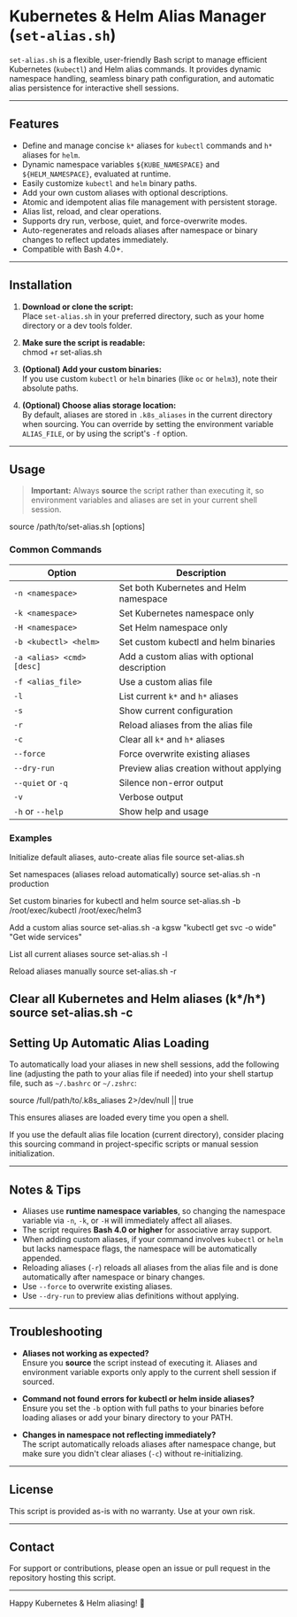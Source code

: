 # Kubernetes & Helm Alias Manager (`set-alias.sh`)

`set-alias.sh` is a flexible, user-friendly Bash script to manage efficient Kubernetes (`kubectl`) and Helm alias commands. It provides dynamic namespace handling, seamless binary path configuration, and automatic alias persistence for interactive shell sessions.

---

## Features

- Define and manage concise `k*` aliases for `kubectl` commands and `h*` aliases for `helm`.
- Dynamic namespace variables `${KUBE_NAMESPACE}` and `${HELM_NAMESPACE}`, evaluated at runtime.
- Easily customize `kubectl` and `helm` binary paths.
- Add your own custom aliases with optional descriptions.
- Atomic and idempotent alias file management with persistent storage.
- Alias list, reload, and clear operations.
- Supports dry run, verbose, quiet, and force-overwrite modes.
- Auto-regenerates and reloads aliases after namespace or binary changes to reflect updates immediately.
- Compatible with Bash 4.0+.

---

## Installation

1. **Download or clone the script:**  
   Place `set-alias.sh` in your preferred directory, such as your home directory or a dev tools folder.

2. **Make sure the script is readable:**  
chmod +r set-alias.sh

3. **(Optional) Add your custom binaries:**  
If you use custom `kubectl` or `helm` binaries (like `oc` or `helm3`), note their absolute paths.

4. **(Optional) Choose alias storage location:**  
By default, aliases are stored in `.k8s_aliases` in the current directory when sourcing. You can override by setting the environment variable `ALIAS_FILE`, or by using the script's `-f` option.

---

## Usage

> **Important:** Always **source** the script rather than executing it, so environment variables and aliases are set in your current shell session.

source /path/to/set-alias.sh [options]

### Common Commands

| Option                       | Description                                        |
|------------------------------|--------------------------------------------------|
| `-n <namespace>`              | Set both Kubernetes and Helm namespace            |
| `-k <namespace>`              | Set Kubernetes namespace only                      |
| `-H <namespace>`              | Set Helm namespace only                            |
| `-b <kubectl> <helm>`         | Set custom kubectl and helm binaries               |
| `-a <alias> <cmd> [desc]`    | Add a custom alias with optional description      |
| `-f <alias_file>`             | Use a custom alias file                            |
| `-l`                         | List current `k*` and `h*` aliases                 |
| `-s`                         | Show current configuration                         |
| `-r`                         | Reload aliases from the alias file                  |
| `-c`                         | Clear all `k*` and `h*` aliases                    |
| `--force`                    | Force overwrite existing aliases                   |
| `--dry-run`                  | Preview alias creation without applying            |
| `--quiet` or `-q`            | Silence non-error output                            |
| `-v`                         | Verbose output                                     |
| `-h` or `--help`             | Show help and usage                                |

### Examples
Initialize default aliases, auto-create alias file
source set-alias.sh

Set namespaces (aliases reload automatically)
source set-alias.sh -n production

Set custom binaries for kubectl and helm
source set-alias.sh -b /root/exec/kubectl /root/exec/helm3

Add a custom alias
source set-alias.sh -a kgsw "kubectl get svc -o wide" "Get wide services"

List all current aliases
source set-alias.sh -l

Reload aliases manually
source set-alias.sh -r

Clear all Kubernetes and Helm aliases (k*/h*)
source set-alias.sh -c
---

## Setting Up Automatic Alias Loading

To automatically load your aliases in new shell sessions, add the following line (adjusting the path to your alias file if needed) into your shell startup file, such as `~/.bashrc` or `~/.zshrc`:

source /full/path/to/.k8s_aliases 2>/dev/null || true

This ensures aliases are loaded every time you open a shell.

If you use the default alias file location (current directory), consider placing this sourcing command in project-specific scripts or manual session initialization.

---

## Notes & Tips

- Aliases use **runtime namespace variables**, so changing the namespace variable via `-n`, `-k`, or `-H` will immediately affect all aliases.
- The script requires **Bash 4.0 or higher** for associative array support.
- When adding custom aliases, if your command involves `kubectl` or `helm` but lacks namespace flags, the namespace will be automatically appended.
- Reloading aliases (`-r`) reloads all aliases from the alias file and is done automatically after namespace or binary changes.
- Use `--force` to overwrite existing aliases.
- Use `--dry-run` to preview alias definitions without applying.

---

## Troubleshooting

- **Aliases not working as expected?**  
  Ensure you **source** the script instead of executing it. Aliases and environment variable exports only apply to the current shell session if sourced.

- **Command not found errors for kubectl or helm inside aliases?**  
  Ensure you set the `-b` option with full paths to your binaries before loading aliases or add your binary directory to your PATH.

- **Changes in namespace not reflecting immediately?**  
  The script automatically reloads aliases after namespace change, but make sure you didn't clear aliases (`-c`) without re-initializing.

---

## License

This script is provided as-is with no warranty. Use at your own risk.

---

## Contact

For support or contributions, please open an issue or pull request in the repository hosting this script.

---

Happy Kubernetes & Helm aliasing! 🚀
